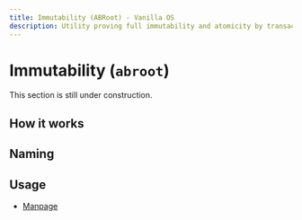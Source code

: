 ```yaml
---
title: Immutability (ABRoot) - Vanilla OS
description: Utility proving full immutability and atomicity by transacting between 2 root partitions with support for on-demand transactions via a transactional shell in Vanilla OS.
---
```


# Immutability (`abroot`)

This section is still under construction.

## How it works

## Naming

## Usage

- [Manpage](/docs/ABRoot/manpage)
